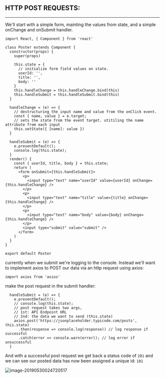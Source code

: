 ## HTTP POST REQUESTS:

----------------------------------

We'll start with a simple form, mainting the values from state, and a simple onChange and onSubmit handler.

```react
import React, { Component } from 'react'

class Poster extends Component {
  constructor(props) {
    super(props)

    this.state = {
      // initialize form field values on state.
      userId: '',
      title: '',
      body: ''
    }
    this.handleChange = this.handleChange.bind(this)
    this.handleSubmit = this.handleSubmit.bind(this)
  }

  handleChange = (e) => {
    // destructuring the input name and value from the onClick event.
    const { name, value } = e.target;
    // sets the state from the event target. utitiling the name attribute from each input
    this.setState({ [name]: value })
  }

  handleSubmit = (e) => {
    e.preventDefault();
    console.log(this.state);
  }
  render() {
    const { userId, title, body } = this.state;
    return (
      <form onSubmit={this.handleSubmit}>
        <p>
          <input type="text" name="userId" value={userId} onChange={this.handleChange} />
        </p>
        <p>
          <input type="text" name="title" value={title} onChange={this.handleChange} />
        </p>
        <p>
          <input type="text" name="body" value={body} onChange={this.handleChange} />
        </p>
        <input type="submit" value="submit" />
      </form>
    )
  }
}

export default Poster

```



currently when we submit we're logging to the console. Instead we'll want to implement axios to POST our data via an http request using axios:

```react
import axios from 'axios'
```



make the post request in the submit handler: 

```react
  handleSubmit = (e) => {
    e.preventDefault();
    // console.log(this.state);
    // post request takes two args,
    // 1st: API Endpoint URL
    // 2nd: the data we want to send (this.state)
    axios.post('https://jsonplaceholder.typicode.com/posts', this.state)
      .then(response => console.log(response)) // log response if successful
      .catch(error => console.warn(error)); // log error if unsuccessful
  }
```

And with a successful post request we get back a status code of `201` and we can see our posted data has now been assigned a unique id: `101` 

![image-20190530024720517](http://ww3.sinaimg.cn/large/006tNc79ly1g3jcde5bppj30sk06egmv.jpg)